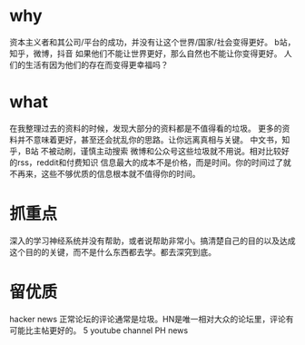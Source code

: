 # why
资本主义者和其公司/平台的成功，并没有让这个世界/国家/社会变得更好。
	b站，知乎，微博，抖音
如果他们不能让世界更好，那么自然也不能让你变得更好。
人们的生活有因为他们的存在而变得更幸福吗？
# what
在我整理过去的资料的时候，发现大部分的资料都是不值得看的垃圾。
更多的资料并不意味着更好，甚至还会扰乱你的思路。让你远离真相与关键。
	中文书，知乎，B站
	不被动刷，谨慎主动搜索
	微博和公众号这些垃圾就不用说。相对比较好的rss，reddit和付费知识
信息最大的成本不是价格，而是时间。你的时间过了就不再来，这些不够优质的信息根本就不值得你的时间。
# 抓重点
深入的学习神经系统并没有帮助，或者说帮助非常小。搞清楚自己的目的以及达成这个目的的关键，而不是什么东西都去学。都去深究到底。
# 留优质
hacker news
	正常论坛的评论通常是垃圾。HN是唯一相对大众的论坛里，评论有可能比主帖更好的。
5 youtube channel
PH news
